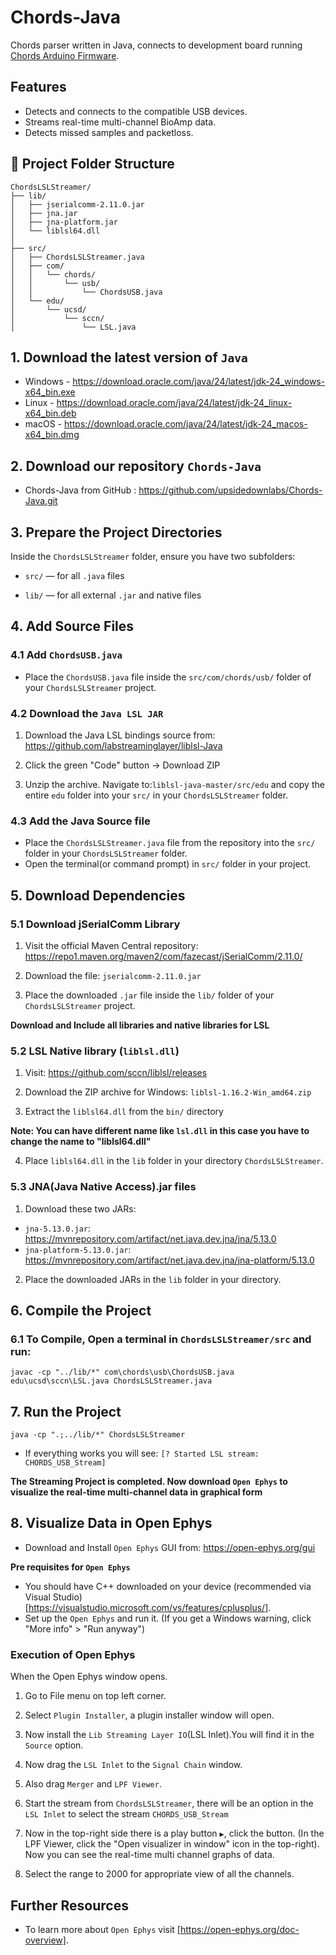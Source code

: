 # Chords-Java
Chords parser written in Java, connects to development board running [Chords Arduino Firmware](https://github.com/upsidedownlabs/Chords-Arduino-Firmware).

## Features
   
- Detects and connects to the compatible USB devices.
- Streams real-time multi-channel BioAmp data.
- Detects missed samples and packetloss.

## 📁 Project Folder Structure

```plaintext
ChordsLSLStreamer/
├── lib/
│   ├── jserialcomm-2.11.0.jar
│   ├── jna.jar
│   ├── jna-platform.jar
│   └── liblsl64.dll
│
├── src/
│   ├── ChordsLSLStreamer.java
│   ├── com/
│   │   └── chords/
│   │       └── usb/
│   │           └── ChordsUSB.java
│   └── edu/
│       └── ucsd/
│           └── sccn/
│               └── LSL.java
```

## 1. Download the latest version of `Java`

- Windows - https://download.oracle.com/java/24/latest/jdk-24_windows-x64_bin.exe
- Linux - https://download.oracle.com/java/24/latest/jdk-24_linux-x64_bin.deb
- macOS - https://download.oracle.com/java/24/latest/jdk-24_macos-x64_bin.dmg

## 2. Download our repository `Chords-Java` 

- Chords-Java from GitHub : https://github.com/upsidedownlabs/Chords-Java.git

## 3.  Prepare the Project Directories

Inside the  `ChordsLSLStreamer` folder, ensure you have two subfolders: 

- `src/` — for all `.java` files

- `lib/` — for all external `.jar` and native files

## 4. Add Source Files

### 4.1 Add `ChordsUSB.java`

- Place the `ChordsUSB.java` file inside the `src/com/chords/usb/` folder of your `ChordsLSLStreamer` project.

### 4.2 Download the `Java LSL JAR`

1. Download the Java LSL bindings source from: https://github.com/labstreaminglayer/liblsl-Java
        
2. Click the green "Code" button → Download ZIP
        
3. Unzip the archive. Navigate to:`liblsl-java-master/src/edu` and copy the entire `edu` folder into your `src/` in your `ChordsLSLStreamer` folder.

### 4.3 Add the Java Source file

- Place the `ChordsLSLStreamer.java` file from the repository into the `src/` folder in your `ChordsLSLStreamer` folder.
- Open the terminal(or command prompt) in `src/` folder in your project.

## 5. Download Dependencies

### 5.1 Download jSerialComm Library

1. Visit the official Maven Central repository: https://repo1.maven.org/maven2/com/fazecast/jSerialComm/2.11.0/

2. Download the file: `jserialcomm-2.11.0.jar`

3. Place the downloaded `.jar` file inside the `lib/` folder of your `ChordsLSLStreamer` project.

**Download and Include all libraries and native libraries for LSL**   

### 5.2 LSL Native library (`liblsl.dll`)

1. Visit: https://github.com/sccn/liblsl/releases

2. Download the ZIP archive for Windows: `liblsl-1.16.2-Win_amd64.zip`

3. Extract the `liblsl64.dll` from the `bin/` directory
             
**Note: You can have different name like `lsl.dll` in this case you have to change the name to "liblsl64.dll"**        

4. Place `liblsl64.dll` in the `lib` folder in your directory `ChordsLSLStreamer`.

### 5.3 JNA(Java Native Access).jar files

1. Download these two JARs:
            
- `jna-5.13.0.jar`: https://mvnrepository.com/artifact/net.java.dev.jna/jna/5.13.0
- `jna-platform-5.13.0.jar`: https://mvnrepository.com/artifact/net.java.dev.jna/jna-platform/5.13.0

2. Place the downloaded JARs in the `lib` folder in your directory.

## 6. Compile the Project

### 6.1 To Compile, Open a terminal in `ChordsLSLStreamer/src` and run:

`javac -cp "../lib/*" com\chords\usb\ChordsUSB.java edu\ucsd\sccn\LSL.java ChordsLSLStreamer.java`


## 7. Run the Project

`java -cp ".;../lib/*" ChordsLSLStreamer`

- If everything works you will see: `[? Started LSL stream: CHORDS_USB_Stream]`

**The Streaming Project is completed. Now download `Open Ephys` to visualize the real-time multi-channel data in graphical form**

## 8. Visualize Data in Open Ephys
 
- Download and Install `Open Ephys` GUI from: https://open-ephys.org/gui

**Pre requisites for `Open Ephys`**

- You should have C++ downloaded on your device (recommended via Visual Studio) [https://visualstudio.microsoft.com/vs/features/cplusplus/].
- Set up the `Open Ephys` and run it. (If you get a Windows warning, click "More info" > "Run anyway")

### Execution of Open Ephys

When the Open Ephys window opens.

1. Go to File menu on top left corner.

2. Select `Plugin Installer`, a plugin installer window will open.

3. Now install the `Lib Streaming Layer IO`(LSL Inlet).You will find it in the `Source` option.

4. Now drag the `LSL Inlet` to the `Signal Chain` window.

5. Also drag `Merger` and `LPF Viewer`.

6. Start the stream from `ChordsLSLStreamer`, there will be an option in the `LSL Inlet` to select the stream `CHORDS_USB_Stream`

7. Now in the top-right side there is a play button `▶️`, click the button.
(In the LPF Viewer, click the "Open visualizer in window" icon in the top-right).
Now you can see the real-time multi channel graphs of data.

8. Select the range to 2000 for appropriate view of all the channels.

## Further Resources

- To learn more about `Open Ephys` visit [https://open-ephys.org/doc-overview].